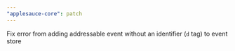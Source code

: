 ```yaml
---
"applesauce-core": patch
---
```


Fix error from adding addressable event without an identifier (`d` tag) to event store
